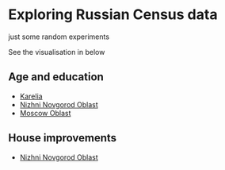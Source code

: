 # Exploring Russian Census data

just some random experiments

See the visualisation in below

## Age and education

- [Karelia](https://rawgithub.com/muuankarski/censusanalysis/master/censusKareliaPers.html)
- [Nizhni Novgorod Oblast](https://rawgithub.com/muuankarski/censusanalysis/master/censusNizhnipers.html)
- [Moscow Oblast](https://rawgithub.com/muuankarski/censusanalysis/master/censusMoscowObpers.html)

## House improvements

- [Nizhni Novgorod Oblast](https://rawgithub.com/muuankarski/censusanalysis/master/censusNizhnihome.html)
